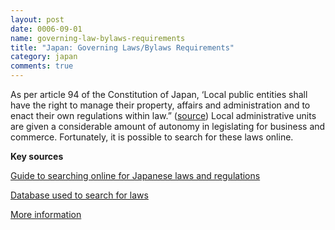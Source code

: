 ```yaml
---
layout: post
date: 0006-09-01
name: governing-law-bylaws-requirements
title: "Japan: Governing Laws/Bylaws Requirements"
category: japan
comments: true
---
```


As per article 94 of the Constitution of Japan, ‘Local public entities shall have the right to manage their property, affairs and administration and to enact their own regulations within law.” ([source](http://japan.kantei.go.jp/constitution_and_government_of_japan/constitution_e.html)) Local administrative units are given a considerable amount of autonomy in legislating for business and commerce. Fortunately, it is possible to search for these laws online. 

**Key sources**

[Guide to searching online for Japanese laws and regulations](https://blogs.loc.gov/law/2014/05/searching-for-current-japanese-laws-and-regulations)

[Database used to search for laws](http://www.japaneselawtranslation.go.jp/law/?re=02)

[More information](http://www.japaneselawtranslation.go.jp/help/?re=02)
